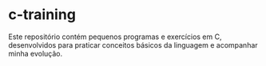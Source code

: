 # c-training
Este repositório contém pequenos programas e exercícios em C, desenvolvidos para praticar conceitos básicos da linguagem e acompanhar minha evolução.
